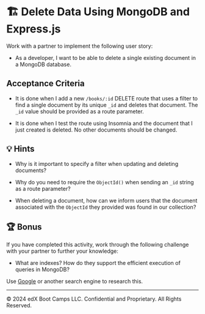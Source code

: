 # 🏗️ Delete Data Using MongoDB and Express.js

Work with a partner to implement the following user story:

* As a developer, I want to be able to delete a single existing document in a MongoDB database.

## Acceptance Criteria

* It is done when I add a new `/books/:id` DELETE route that uses a filter to find a single document by its unique `_id` and deletes that document. The `_id` value should be provided as a route parameter.

* It is done when I test the route using Insomnia and the document that I just created is deleted. No other documents should be changed.

## 💡 Hints

* Why is it important to specify a filter when updating and deleting documents?

* Why do you need to require the `ObjectId()` when sending an `_id` string as a route parameter?

* When deleting a document, how can we inform users that the document associated with the `ObjectId` they provided was found in our collection?

## 🏆 Bonus

If you have completed this activity, work through the following challenge with your partner to further your knowledge:

* What are indexes? How do they support the efficient execution of queries in MongoDB?

Use [Google](https://www.google.com) or another search engine to research this.

---
© 2024 edX Boot Camps LLC. Confidential and Proprietary. All Rights Reserved.
